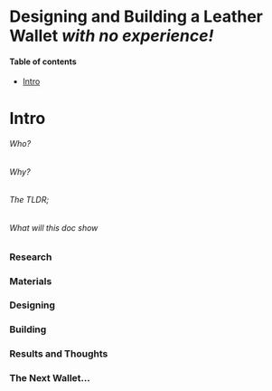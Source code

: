 # Designing and Building a Leather Wallet _with no experience!_
#### Table of contents

- [Intro](#heading-1)

# Intro

###### Who?

###### Why?

###### The TLDR;

###### What will this doc show


### Research

### Materials

### Designing

### Building

### Results and Thoughts

### The Next Wallet...
